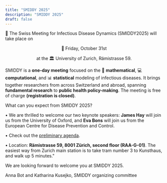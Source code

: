 ```yaml
---
title: "SMIDDY 2025"
description: "SMIDDY 2025"
draft: false
---
```


🎉 The Swiss Meeting for Infectious Disease Dynamics (SMIDDY2025) will take place on 

<p align="center"> 📅 Friday, October 31st </p>

<p align="center"> at the 🏛️ University of Zurich, Rämistrasse 59.</p>

SMIDDY is a **one-day meeting** focused on the 🧮 **mathematical**, 💻 **computational**, and 📊 **statistical** modeling of infectious diseases. It brings together researchers from across Switzerland and abroad, spanning **fundamental research** to **public health policy-making**. The meeting is free of charge **(registration is closed)**.

What can you expect from SMIDDY 2025?

•	We are thrilled to welcome our two keynote speakers: **James Hay** will join us from the University of Oxford, and **Eva Bons** will join us from the European Centre for Disease Prevention and Control.

•	Check out the [preliminary agenda](/docs/SMIDDYAgenda2025.pdf).

•	Location: **Rämistrasse 59, 8001 Zürich, second floor (RAA-G-01)**. The easiest way from Zurich main station is to take tram number 3 to Kunsthaus, and walk up 5 minutes."

We are looking forward to welcome you at SMIDDY 2025. 

Anna Bot and Katharina Kusejko, 
SMIDDY organizing committee




